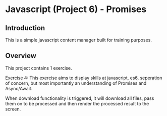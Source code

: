 # Javascript (Project 6) - Promises

## Introduction

This is a simple javascript content manager built for training purposes.

## Overview
This project contains 1 exercise. 

Exercise 4: 
This exercise aims to display skills at javascript, es6, seperation of concern, but most importantly an understanding of Promises and Async/Await.

When download functionality is triggered, it will download all files, pass them on to be processed and then render the processed result to the screen.
